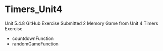 # Timers_Unit4
Unit 5.4.8 GitHub Exercise
Submitted 2 Memory Game from Unit 4 Timers Exercise
- countdownFunction
- randomGameFunction
